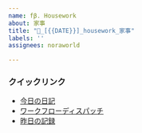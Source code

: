 ```yaml
---
name: fβ. Housework
about: 家事
title: "🧼_[{{DATE}}]_housework_家事"
labels: ''
assignees: noraworld

---
```


### クイックリンク
* [今日の日記]([{{MAIN_REPO_TODAY_URL}}])
* [ワークフローディスパッチ](https://github.com/noraworld/diary-templates-assistant/actions/workflows/housework.yml)
* [昨日の記録](https://github.com/noraworld/diary-templates/blob/main/templates/housework/[{{YESTERDAY_YEAR}}]/[{{YESTERDAY_MONTH}}]/[{{YESTERDAY_DATE}}]-.md)
